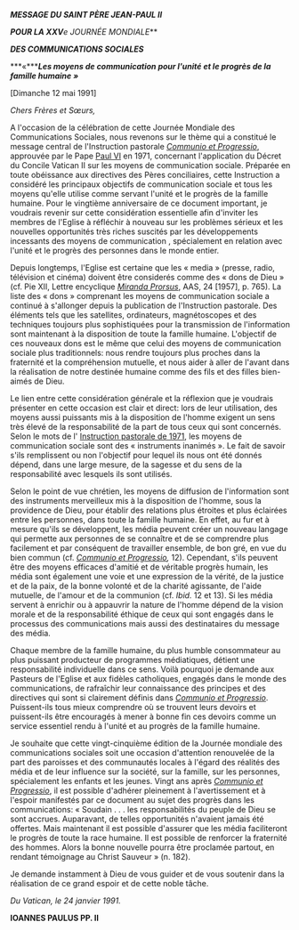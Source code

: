 ***MESSAGE DU SAINT PÈRE JEAN-PAUL II***

***POUR LA XXV**e JOURNÉE MONDIALE***

***DES COMMUNICATIONS SOCIALES***

***«******Les moyens de communication pour l'unité et le progrès de la famille humaine »***

\[Dimanche 12 mai 1991\]

*Chers Frères et Sœurs,*

A l'occasion de la célébration de cette Journée Mondiale des Communications Sociales, nous revenons sur le thème qui a constitué le message central de l'Instruction pastorale *[Communio et Progressio](http://www.vatican.va/roman_curia/pontifical_councils/pccs/documents/rc_pc_pccs_doc_23051971_communio_fr.html)*, approuvée par le Pape [Paul VI](/content/paul-vi/fr.html) en 1971, concernant l'application du Décret du Concile Vatican II sur les moyens de communication sociale. Préparée en toute obéissance aux directives des Pères conciliaires, cette Instruction a considéré les principaux objectifs de communication sociale et tous les moyens qu'elle utilise comme servant l'unité et le progrès de la famille humaine. Pour le vingtième anniversaire de ce document important, je voudrais revenir sur cette considération essentielle afin d'inviter les membres de l'Eglise à réfléchir à nouveau sur les problèmes sérieux et les nouvelles opportunités très riches suscités par les développements incessants des moyens de communication , spécialement en relation avec l'unité et le progrès des personnes dans le monde entier.

Depuis longtemps, l'Eglise est certaine que les « media » (presse, radio, télévision et cinéma) doivent être considerés comme des « dons de Dieu » (cf. Pie XII, Lettre encyclique *[Miranda Prorsus](/content/pius-xii/fr/encyclicals/documents/hf_p-xii_enc_08091957_miranda-prorsus.html)*, AAS, 24 \[1957\], p. 765). La liste des « dons » comprenant les moyens de communication sociale a continué à s'allonger depuis la publication de l'Instruction pastorale. Des éléments tels que les satellites, ordinateurs, magnétoscopes et des techniques toujours plus sophistiquées pour la transmission de l'information sont maintenant à la disposition de toute la famille humaine. L'objectif de ces nouveaux dons est le même que celui des moyens de communication sociale plus traditionnels: nous rendre toujours plus proches dans la fraternité et la compréhension mutuelle, et nous aider à aller de l'avant dans la réalisation de notre destinée humaine comme des fils et des filles bien-aimés de Dieu.

Le lien entre cette considération générale et la réflexion que je voudrais présenter en cette occasion est clair et direct: lors de leur utilisation, des moyens aussi puissants mis à la disposition de l'homme exigent un sens très élevé de la responsabilité de la part de tous ceux qui sont concernés. Selon le mots de l' [Instruction pastorale de 1971](http://www.vatican.va/roman_curia/pontifical_councils/pccs/documents/rc_pc_pccs_doc_23051971_communio_fr.html), les moyens de communication sociale sont des « instruments inanimés ». Le fait de savoir s'ils remplissent ou non l'objectif pour lequel ils nous ont été donnés dépend, dans une large mesure, de la sagesse et du sens de la responsabilité avec lesquels ils sont utilisés.

Selon le point de vue chrétien, les moyens de diffusion de l'information sont des instruments merveilleux mis à la disposition de l'homme, sous la providence de Dieu, pour établir des relations plus étroites et plus éclairées entre les personnes, dans toute la famille humaine. En effet, au fur et à mesure qu'ils se développent, les média peuvent créer un nouveau langage qui permette aux personnes de se connaître et de se comprendre plus facilement et par conséquent de travailler ensemble, de bon gré, en vue du bien commun (cf. *[Communio et Progressio](http://www.vatican.va/roman_curia/pontifical_councils/pccs/documents/rc_pc_pccs_doc_23051971_communio_fr.html),* 12). Cependant, s'ils peuvent être des moyens efficaces d'amitié et de véritable progrès humain, les média sont également une voie et une expression de la vérité, de la justice et de la paix, de la bonne volonté et de la charité agissante, de l'aide mutuelle, de l'amour et de la communion (cf. *Ibid.* 12 et 13). Si les média servent à enrichir ou à appauvrir la nature de l'homme dépend de la vision morale et de la responsabilité éthique de ceux qui sont engagés dans le processus des communications mais aussi des destinataires du message des média.

Chaque membre de la famille humaine, du plus humble consommateur au plus puissant producteur de programmes médiatiques, détient une responsabilité individuelle dans ce sens. Voilà pourquoi je demande aux Pasteurs de l'Eglise et aux fidèles catholiques, engagés dans le monde des communications, de rafraîchir leur connaissance des principes et des directives qui sont si clairement définis dans *[Communio et Progressio](http://www.vatican.va/roman_curia/pontifical_councils/pccs/documents/rc_pc_pccs_doc_23051971_communio_fr.html)*. Puissent-ils tous mieux comprendre où se trouvent leurs devoirs et puissent-ils être encouragés à mener à bonne fin ces devoirs comme un service essentiel rendu à l'unité et au progrès de la famille humaine.

Je souhaite que cette vingt-cinquième édition de la Journée mondiale des communications sociales soit une occasion d'attention renouvelée de la part des paroisses et des communautés locales à l'égard des réalités des média et de leur influence sur la société, sur la famille, sur les personnes, spécialement les enfants et les jeunes. Vingt ans après *[Communio et Progressio](http://www.vatican.va/roman_curia/pontifical_councils/pccs/documents/rc_pc_pccs_doc_23051971_communio_fr.html)*, il est possible d'adhérer pleinement à l'avertissement et à l'espoir manifestés par ce document au sujet des progrès dans les communications: « Soudain . . . les responsabilités du peuple de Dieu se sont accrues. Auparavant, de telles opportunités n'avaient jamais été offertes. Mais maintenant il est possible d'assurer que les média faciliteront le progrès de toute la race humaine. Il est possible de renforcer la fraternité des hommes. Alors la bonne nouvelle pourra être proclamée partout, en rendant témoignage au Christ Sauveur » (n. 182).

Je demande instamment à Dieu de vous guider et de vous soutenir dans la réalisation de ce grand espoir et de cette noble tâche.

*Du Vatican, le 24 janvier 1991.*

**IOANNES PAULUS PP. II**